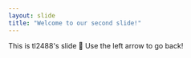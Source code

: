 ```yaml
---
layout: slide
title: "Welcome to our second slide!"
---
```

This is tl2488's slide :tada:
Use the left arrow to go back!
